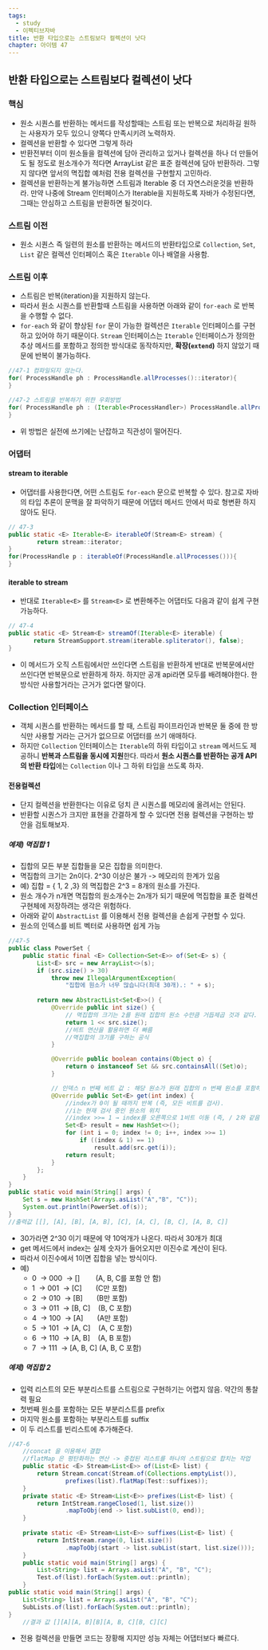 ```yaml
---
tags:
  - study
  - 이펙티브자바
title: 반환 타입으로는 스트림보다 컬렉션이 낫다
chapter: 아이템 47
---
```

## 반환 타입으로는 스트림보다 컬렉션이 낫다
### 핵심
- 원소 시퀀스를 반환하는 메서드를 작성할때는 스트림 또는 반복으로 처리하길 원하는 사용자가 모두 있으니 양쪽다 만족시키려 노력하자.
- 컬렉션을 반환할 수 있다면 그렇게 하라
- 반환전부터 이미 원소들을 컬렉션에 담아 관리하고 있거나 컬렉션을 하나 더 만들어도 될 정도로 원소개수가 적다면 ArrayList 같은 표준 컬렉션에 담아 반환하라. 그렇지 않다면 앞서의 멱집합 예처럼 전용 컬렉션을 구현할지 고민하라. 
- 컬렉션을 반환하는게 불가능하면 스트림과 Iterable 중 더 자연스러운것을 반환하라. 만약 나중에 Stream 인터페이스가 Iterable을 지원하도록 자바가 수정된다면, 그때는 안심하고 스트림을 반환하면 될것이다.

### 스트림 이전
- 원소 시퀀스 즉 일련의 원소를 반환하는 메서드의 반환타입으로 `Collection`, `Set`, `List` 같은 컬렉션 인터페이스 혹은 `Iterable` 이나 배열을 사용함.

### 스트림 이후
- 스트림은 반복(iteration)을 지원하지 않는다. 
- 따라서 원소 시퀀스를 반환할때 스트림을 사용하면 아래와 같이 `for-each` 로 반복을 수행할 수 없다.
- `for-each` 와 같이 향상된 `for` 문이 가능한 컬렉션은 `Iterable` 인터페이스를 구현하고 있어야 하기 때문이다. `Stream` 인터페이스는 `Iterable` 인터페이스가 정의한 추상 메서드를 포함하고 정의한 방식대로 동작하지만, **확장(`extend`)** 하지 않았기 때문에 반복이 불가능하다.

```java
//47-1 컴파일되지 않는다.
for( ProcessHandle ph : ProcessHandle.allProcesses()::iterator){
}
```

```java
//47-2 스트림을 반복하기 위한 우회방법
for( ProcessHandle ph : (Iterable<ProcessHandler>) ProcessHandle.allProcesses()::iterator){
}
```
- 위 방법은 실전에 쓰기에는 난잡하고 직관성이 떨어진다.

### 어댑터
#### stream to iterable
- 어댑터를 사용한다면, 어떤 스트림도 `for-each` 문으로 반복할 수 있다. 참고로 자바의 타입 추론이 문맥을 잘 파악하기 때문에 어댑터 메서드 안에서 따로 형변환 하지 않아도 된다.
```java
// 47-3
public static <E> Iterable<E> iterableOf(Stream<E> stream) { 
        return stream::iterator;
}  
for(ProcessHandle p : iterableOf(ProcessHandle.allProcesses())){
}
```
#### iterable to stream
- 반대로 `Iterable<E>` 를 `Stream<E>` 로 변환해주는 어댑터도 다음과 같이 쉽게 구현 가능하다.
```java
// 47-4
public static <E> Stream<E> streamOf(Iterable<E> iterable) {
       return StreamSupport.stream(iterable.spliterator(), false);
}
```
- 이 메서드가 오직 스트림에서만 쓰인다면 스트림을 반환하게 반대로 반복문에서만 쓰인다면 반복문으로 반환하게 하자. 하지만 공개 api라면 모두를 배려해야한다. 한 방식만 사용할거라는 근거가 없다면 말이다.

### Collection 인터페이스
- 객체 시퀀스를 반환하는 메서드를 할 때, 스트림 파이프라인과 반복문 둘 중에 한 방식만 사용할 거라는 근거가 없으므로 어댑터를 쓰기 애매하다.
- 하지만 `Collection` 인터페이스는 `Iterable`의 하위 타입이고 `stream` 메서드도 제공하니 **반복과 스트림을 동시에 지원**한다. 따라서 **원소 시퀀스를 반환하는 공개 API의 반환 타입**에는 `Collection` 이나 그 하위 타입을 쓰도록 하자.

#### 전용컬렉션
- 단지 컬렉션을 반환한다는 이유로 덩치 큰 시퀀스를 메모리에 올려서는 안된다.
- 반환할 시퀀스가 크지만 표현을 간결하게 할 수 있다면 전용 컬렉션을 구현하는 방안을 검토해보자.

#####  예제) 멱집합 1
- 집합의 모든 부분 집합들을 모은 집합을 의미한다.
- 멱집합의 크기는 2n이다. 2^30 이상은 불가 -> 메모리의 한계가 있음
- 예) 집합 = { 1, 2 ,3} 의 멱집합은 2^3 = 8개의 원소를 가진다. 
- 원소 개수가 n개면 멱집합의 원소개수는 2n개가 되기 때문에 멱집합을 표준 컬렉션 구현체에 저장하려는 생각은 위험하다.
- 아래와 같이 `AbstractList` 를 이용해서 전용 컬렉션을 손쉽게 구현할 수 있다.
- 원소의 인덱스를 비트 벡터로 사용하면 쉽게 가능
```java
//47-5
public class PowerSet {
    public static final <E> Collection<Set<E>> of(Set<E> s) {
        List<E> src = new ArrayList<>(s);
        if (src.size() > 30)
            throw new IllegalArgumentException(
                "집합에 원소가 너무 많습니다(최대 30개).: " + s);
                
        return new AbstractList<Set<E>>() {
            @Override public int size() {
                // 멱집합의 크기는 2를 원래 집합의 원소 수만큼 거듭제곱 것과 같다.
                return 1 << src.size(); 
                //비트 연산을 활용하면 더 빠름
                //멱집합의 크기를 구하는 공식
            }

            @Override public boolean contains(Object o) {
                return o instanceof Set && src.containsAll((Set)o);
            }

			// 인덱스 n 번째 비트 값 : 해당 원소가 원래 집합의 n 번째 원소를 포함하는지 여부
            @Override public Set<E> get(int index) {
				//index가 0이 될 때까지 반복 (즉, 모든 비트를 검사).
				//i는 현재 검사 중인 원소의 위치
				//index >>= 1 → index를 오른쪽으로 1비트 이동 (즉, / 2와 같음).
                Set<E> result = new HashSet<>();
                for (int i = 0; index != 0; i++, index >>= 1)
                    if ((index & 1) == 1)
                        result.add(src.get(i));
                return result;
            }
        };
    }
}
public static void main(String[] args) {  
    Set s = new HashSet(Arrays.asList("A","B", "C"));  
    System.out.println(PowerSet.of(s));  
}
//출력값 [[], [A], [B], [A, B], [C], [A, C], [B, C], [A, B, C]]
```
- 30가라면 2^30  이기 때문에 약 10억개가 나온다. 따라서 30개가 최대
- get 메서드에서 index는 실제 숫자가 들어오지만 이진수로 계산이 된다.
- 따라서 이진수에서 1이면 집합을 넣는 방식이다.
- 예)
	- 0  → 000  → []        (A, B, C를 포함 안 함)
	- 1  → 001  → [C]       (C만 포함)
	- 2  → 010  → [B]       (B만 포함)
	- 3  → 011  → [B, C]    (B, C 포함)
	- 4  → 100  → [A]       (A만 포함)
	- 5  → 101  → [A, C]    (A, C 포함)
	- 6  → 110  → [A, B]    (A, B 포함)
	- 7  → 111  → [A, B, C] (A, B, C 포함)
##### 예제) 멱집합 2
- 입력 리스트의 모든 부분리스트를 스트림으로 구현하기는 어렵지 않음. 약간의 통찰력 필요
- 첫번째 원소를 포함하는 모든 부분리스트를 prefix
- 마지막 원소를 포함하는 부분리스트를 suffix
- 이 두 리스트를 빈리스트에 추가해준다.
```java
//47-6 
	//concat 을 이용해서 결합
	//flatMap 은 평탄화하는 연산 -> 중첩된 리스트를 하나의 스트림으로 합치는 작업
    public static <E> Stream<List<E>> of(List<E> list) {  
        return Stream.concat(Stream.of(Collections.emptyList()),  
                prefixes(list).flatMap(Test::suffixes));  
    }  
    private static <E> Stream<List<E>> prefixes(List<E> list) {  
        return IntStream.rangeClosed(1, list.size())  
                .mapToObj(end -> list.subList(0, end));  
    }  
  
    private static <E> Stream<List<E>> suffixes(List<E> list) {  
        return IntStream.range(0, list.size())  
                .mapToObj(start -> list.subList(start, list.size()));  
    }  
    public static void main(String[] args) {  
        List<String> list = Arrays.asList("A", "B", "C");  
        Test.of(list).forEach(System.out::println);  
    }
public static void main(String[] args) {  
    List<String> list = Arrays.asList("A", "B", "C");  
    SubLists.of(list).forEach(System.out::println);  
}
    //결과 값 [][A][A, B][B][A, B, C][B, C][C]
```
- 전용 컬렉션을 만들면 코드는 장황해 지지만 성능 자체는 어댑터보다 빠르다.
